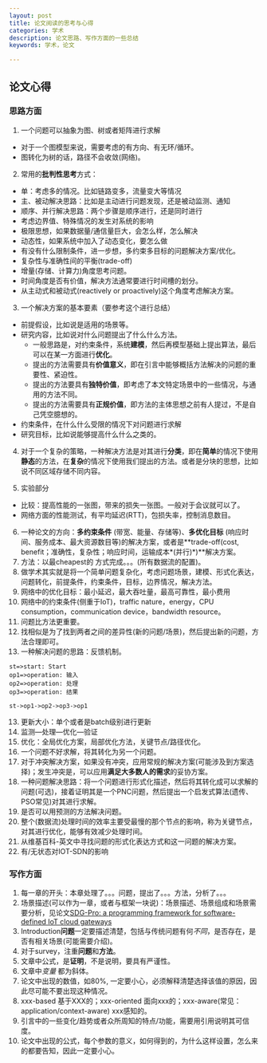 ```yaml
---
layout: post
title: 论文阅读的思考与心得
categories: 学术
description: 论文思路、写作方面的一些总结
keywords: 学术，论文

---
```


## 论文心得

### 思路方面

1. 一个问题可以抽象为图、树或者矩阵进行求解

* 对于一个图模型来说，需要考虑的有方向、有无环/循环。
* 图转化为树的话，路径不会收敛(网络)。



2. 常用的**批判性思考**方式：

* 单：考虑多的情况。比如链路变多，流量变大等情况
* 主、被动解决思路：比如是主动进行问题发现，还是被动监测、通知
* 顺序、并行解决思路：两个步骤是顺序进行，还是同时进行
* 考虑边界值、特殊情况的发生对系统的影响
* 极限思想，如果数据量/通信量巨大，会怎么样，怎么解决
* 动态性，如果系统中加入了动态变化，要怎么做
* 有没有什么限制条件，进一步想，多约束多目标的问题解决方案/优化。
* 复杂性与准确性间的平衡(trade-off)
* 增量(存储、计算力)角度思考问题。
* 时间角度是否有价值，解决方法通常要进行时间槽的划分。
* 从主动式和被动式(reactively or proactively)这个角度考虑解决方案。



3. 一个解决方案的基本要素（要参考这个进行总结）

* 前提假设，比如说是适用的场景等。
* 研究内容，比如说对什么问题提出了什么什么方法。
  * 一般思路是，对约束条件，系统**建模**，然后再模型基础上提出算法，最后可以在某一方面进行**优化**。
  * 提出的方法需要具有**价值意义**，即在引言中能够概括方法解决的问题的重要性、紧迫性。
  * 提出的方法要具有**独特价值**，即考虑了本文特定场景中的一些情况，与通用的方法不同。
  * 提出的方法需要具有**正规价值**，即方法的主体思想之前有人提过，不是自己凭空臆想的。
* 约束条件，在什么什么受限的情况下对问题进行求解
* 研究目标，比如说能够提高什么什么之类的。



4. 对于一个复杂的策略，一种解决方法是对其进行**分类**，即在**简单**的情况下使用**静态**的方法，在**复杂**的情况下使用我们提出的方法。或者是分块的思想，比如说不同区域存储不同内容。



5. 实验部分

* 比较：提高性能的一张图，带来的损失一张图。一般对于会议就可以了。
* 网络方面的性能测试，有平均延迟(RTT)，包损失率，控制消息数目。


6. 一种论文的方向：**多约束条件** (带宽、能量、存储等)、**多优化目标** (响应时间、服务成本、最大资源数目等)的解决方案，或者是**trade-off(cost, benefit；准确性，复杂性；响应时间，运输成本*(并行)*)**解决方案。
7. 方法：以最cheapest的 方式完成。。。(所有数据流的配置)。
8. 做学术其实就是将一个简单问题复杂化，考虑问题场景，建模、形式化表达，问题转化，前提条件，约束条件，目标，边界情况，解决方法。
9. 网络中的优化目标：最小延迟，最大吞吐量，最高可靠性，最小费用
10. 网络中的约束条件(侧重于IoT)，traffic nature，energy，CPU consumption，communication device，bandwidth resource。
11. 问题比方法更重要。
12. 找相似是为了找到两者之间的差异性(新的问题/场景)，然后提出新的问题，方法合理即可。
13. 一种解决问题的思路：反馈机制。

``` flow
st=>start: Start
op1=>operation: 输入
op2=>operation: 处理
op3=>operation: 结果

st->op1->op2->op3->op1
```

13. 更新大小：单个或者是batch级别进行更新
14. 监测—处理—优化—验证
15. 优化：全局优化方案，局部优化方法，关键节点/路径优化。
16. 一个问题不好求解，将其转化为另一个问题。
17. 对于冲突解决方案，如果没有冲突，应用常规的解决方案(可能涉及到方案选择)；发生冲突是，可以应用**满足大多数人的需求**的妥协方案。
18. 一种问题解决思路：将一个问题进行形式化描述，然后将其转化成可以求解的问题(可选)，接着证明其是一个PNC问题，然后提出一个启发式算法(遗传、PSO常见)对其进行求解。
19. 是否可以用预测的方法解决问题。
20. 整个(数据流)处理时间的效率主要受最慢的那个节点的影响，称为关键节点，对其进行优化，能够有效减少处理时间。
21. 从维基百科-英文中寻找问题的形式化表达方式和这一问题的解决方案。
22. 有/无状态对IOT-SDN的影响

### 写作方面

1. 每一章的开头：本章处理了。。。问题，提出了。。。方法，分析了。。。
2. 场景描述(可以作为一章，或者与框架一块说)：场景描述、场景组成和场景需要分析，见论文[SDG-Pro: a programming framework for software-defined IoT cloud gateways](https://link.springer.com/article/10.1186/s13174-015-0037-1)
3. Introduction**问题**一定要描述清楚，包括与传统问题有何*不同*，是否存在，是否有相关场景(可能需要介绍)。
4. 对于survey，注重**问题**和**方法**。
5. 文章中公式，是**证明**，不是说明，要具有严谨性。
6. 文章中*变量*  都为斜体。
7. 论文中出现的数值，如$80\%$, 一定要小心，必须解释清楚选择该值的原因，因此尽可能不要出现这种情况。
8. xxx-based 基于XXX的；xxx-oriented 面向xxx的；xxx-aware(常见：application/context-aware) xxx感知的。
9. 引言中的一些变化/趋势或者众所周知的特点/功能，需要用引用说明其可信度。
10. 论文中出现的公式，每个参数的意义，如何得到的，为什么这样设置，怎么来的都要告知，因此一定要小心。


